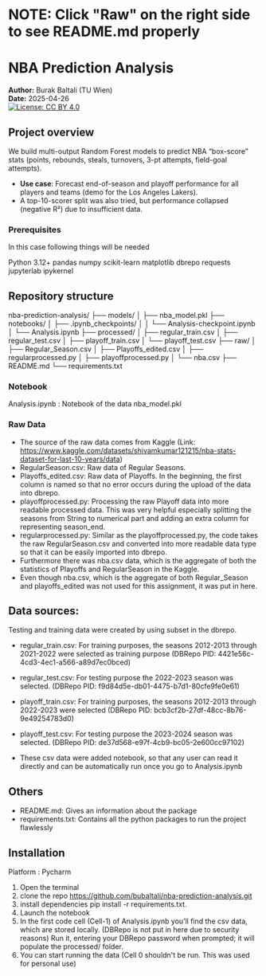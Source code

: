 
# NOTE: Click "Raw" on the right side to see README.md properly

# NBA Prediction Analysis

**Author:** Burak Baltali (TU Wien)  
**Date:** 2025-04-26  
[![License: CC BY 4.0](https://img.shields.io/badge/License-CC--BY%204.0-lightgrey.svg)](https://creativecommons.org/licenses/by/4.0/)


## Project overview

We build multi-output Random Forest models to predict NBA “box-score” stats (points, rebounds, steals, turnovers, 3-pt attempts, field-goal attempts).  

- **Use case**: Forecast end-of-season and playoff performance for all players and teams (demo for the Los Angeles Lakers).  
- A top-10-scorer split was also tried, but performance collapsed (negative R²) due to insufficient data.  

### Prerequisites 
In this case following things will be needed

Python 3.12+
pandas
numpy
scikit-learn
matplotlib
dbrepo
requests
jupyterlab
ipykernel

## Repository structure



nba-prediction-analysis/
├── models/
│     ├── nba_model.pkl
├── notebooks/
│   ├── .ipynb_checkpoints/
│   │   └── Analysis-checkpoint.ipynb
│   └── Analysis.ipynb
├── processed/
│   ├── regular_train.csv
│   ├── regular_test.csv
│   ├── playoff_train.csv
│   └── playoff_test.csv
├── raw/
│   ├── Regular_Season.csv
│   ├── Playoffs_edited.csv
│   ├── regularprocessed.py
│   ├── playoffprocessed.py
│   └── nba.csv
├── README.md
└── requirements.txt


### Notebook

Analysis.ipynb : Notebook of the data 
nba_model.pkl
### Raw Data 

* The source of the raw data comes from Kaggle (Link: https://www.kaggle.com/datasets/shivamkumar121215/nba-stats-dataset-for-last-10-years/data)
* RegularSeason.csv: Raw data of Regular Seasons.
* Playoffs_edited.csv: Raw data of Playoffs. In the beginning, the first column is named so that no error occurs during the upload of the data into dbrepo. 
* playoffprocessed.py: Processing the raw Playoff data into more readable processed data. This was very helpful especially splitting the seasons from String to numerical part and adding an extra
column for representing season_end.
* regularprocessed.py: Similar as the playoffprocessed.py, the code takes the raw RegularSeason.csv and converted into more readable data type so that it can be easily imported into dbrepo. 
* Furthermore there was nba.csv data, which is the aggregate of both the statistics of Playoffs and RegularSeason in the Kaggle. 
* Even though nba.csv, which is the aggregate of both Regular_Season and playoffs_edited was not used for this assignment, it was put in here. 



## Data sources:  
Testing and training data were created by using subset in the dbrepo. 

	
* regular_train.csv:  For training purposes, the seasons 2012-2013 through 2021-2022 were selected as training purpose (DBRepo PID: 4421e56c-4cd3-4ec1-a566-a89d7ec0bced)
* regular_test.csv: For testing purpose the 2022-2023  season was selected. (DBRepo PID: f9d84d5e-db01-4475-b7d1-80cfe9fe0e61)
* playoff_train.csv: For training purposes, the seasons 2012-2013 through 2022-2023 were selected (DBRepo PID: bcb3cf2b-27df-48cc-8b76-9e49254783d0) 
* playoff_test.csv: For testing purpose the 2023-2024  season was selected. (DBRepo PID: de37d568-e97f-4cb9-bc05-2e600cc97102)

* These csv data were added notebook, so that any user can read it directly and can be automatically run once you go to Analysis.ipynb

## Others

* README.md: Gives an information about the package
* requirements.txt: Contains all the python packages to run the project flawlessly

## Installation 

Platform : Pycharm


1) Open the terminal 
2) clone the repo https://github.com/bubaltali/nba-prediction-analysis.git
2) install dependencies pip install -r requirements.txt. 
3) Launch the notebook
4)  In the first code cell (Cell-1) of Analysis.ipynb you’ll find the csv data, which are stored locally. (DBRepo is not put in here due to security reasons) Run it, entering your DBRepo password when prompted; it will populate the processed/ folder.
5) You can start running the data (Cell 0 shouldn't be run. This was used for personal use)